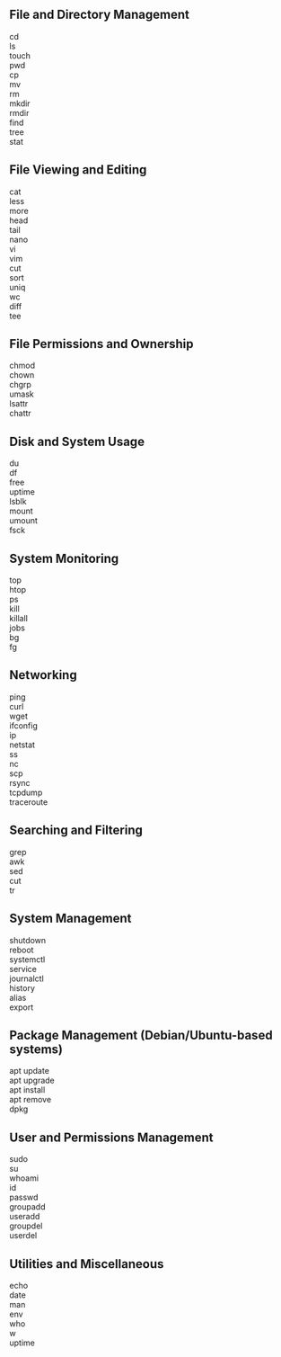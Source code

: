 ## **File and Directory Management**
cd  
ls  
touch  
pwd  
cp  
mv  
rm  
mkdir  
rmdir  
find  
tree  
stat  

## **File Viewing and Editing**
cat  
less  
more  
head  
tail  
nano  
vi  
vim  
cut  
sort  
uniq  
wc  
diff  
tee  

## **File Permissions and Ownership**
chmod  
chown  
chgrp  
umask  
lsattr  
chattr  

## **Disk and System Usage**
du  
df  
free  
uptime  
lsblk  
mount  
umount  
fsck  

## **System Monitoring**
top  
htop  
ps  
kill  
killall  
jobs  
bg  
fg  

## **Networking**
ping  
curl  
wget  
ifconfig  
ip  
netstat  
ss  
nc  
scp  
rsync  
tcpdump  
traceroute  

## **Searching and Filtering**
grep  
awk  
sed  
cut  
tr  

## **System Management**
shutdown  
reboot  
systemctl  
service  
journalctl  
history  
alias  
export  

## **Package Management (Debian/Ubuntu-based systems)**
apt update  
apt upgrade  
apt install  
apt remove  
dpkg  

## **User and Permissions Management**
sudo  
su  
whoami  
id  
passwd  
groupadd  
useradd  
groupdel  
userdel  

## **Utilities and Miscellaneous**
echo  
date  
man  
env  
who  
w  
uptime  
